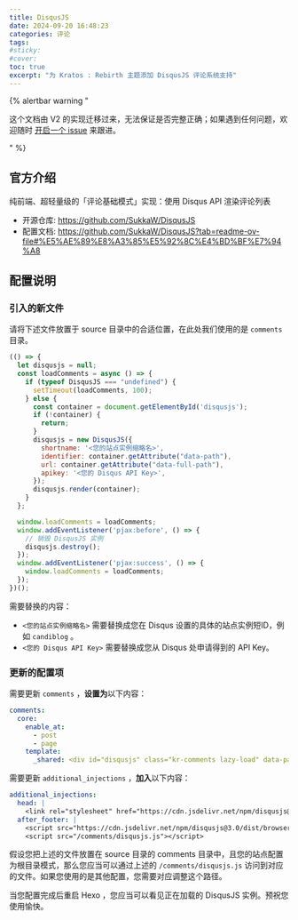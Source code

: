 ```yaml
---
title: DisqusJS
date: 2024-09-20 16:48:23
categories: 评论
tags:
#sticky:
#cover:
toc: true
excerpt: "为 Kratos : Rebirth 主题添加 DisqusJS 评论系统支持"
---
```


{% alertbar warning "

这个文档由 V2 的实现迁移过来，无法保证是否完整正确；如果遇到任何问题，欢迎随时 [开启一个 issue](https://github.com/kratos-rebirth/ecosystem/issues/new) 来跟进。

" %}

## 官方介绍

纯前端、超轻量级的「评论基础模式」实现：使用 Disqus API 渲染评论列表

- 开源仓库: https://github.com/SukkaW/DisqusJS
- 配置文档: https://github.com/SukkaW/DisqusJS?tab=readme-ov-file#%E5%AE%89%E8%A3%85%E5%92%8C%E4%BD%BF%E7%94%A8

## 配置说明

### 引入的新文件

请将下述文件放置于 source 目录中的合适位置，在此处我们使用的是 `comments` 目录。

```js disqusjs.js
(() => {
  let disqusjs = null;
  const loadComments = async () => {
    if (typeof DisqusJS === "undefined") {
      setTimeout(loadComments, 100);
    } else {
      const container = document.getElementById('disqusjs');
      if (!container) {
        return;
      }
      disqusjs = new DisqusJS({
        shortname: '<您的站点实例缩略名>',
        identifier: container.getAttribute("data-path"),
        url: container.getAttribute("data-full-path"),
        apikey: '<您的 Disqus API Key>',
      });
      disqusjs.render(container);
    }
  };

  window.loadComments = loadComments;
  window.addEventListener('pjax:before', () => {
    // 销毁 DisqusJS 实例
    disqusjs.destroy();
  });
  window.addEventListener('pjax:success', () => {
    window.loadComments = loadComments;
  });
})();
```

需要替换的内容：

- `<您的站点实例缩略名>` 需要替换成您在 Disqus 设置的具体的站点实例短ID，例如 `candiblog` 。
- `<您的 Disqus API Key>` 需要替换成您从 Disqus 处申请得到的 API Key。

### 更新的配置项

需要更新 `comments` ，**设置为**以下内容：

```yml
comments:
  core:
    enable_at:
      - post
      - page
    template:
      _shared: <div id="disqusjs" class="kr-comments lazy-load" data-path="$PATH" data-full-path="$PATH_FULL"></div>
```

需要更新 `additional_injections` ，**加入**以下内容：

```yml
additional_injections:
  head: |
    <link rel="stylesheet" href="https://cdn.jsdelivr.net/npm/disqusjs@3.0/dist/browser/styles/disqusjs.css">
  after_footer: |
    <script src="https://cdn.jsdelivr.net/npm/disqusjs@3.0/dist/browser/disqusjs.es2015.umd.min.js"></script>
    <script src="/comments/disqusjs.js"></script>
```

假设您把上述的文件放置在 source 目录的 comments 目录中，且您的站点配置为根目录模式，那么您应当可以通过上述的 `/comments/disqusjs.js` 访问到对应的文件。如果您使用的是其他配置，您需要对应调整这个路径。

当您配置完成后重启 Hexo ，您应当可以看见正在加载的 DisqusJS 实例。预祝您使用愉快。
